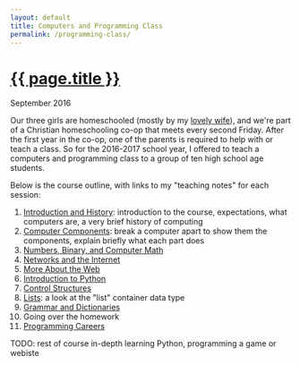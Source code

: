 ```yaml
---
layout: default
title: Computers and Programming Class
permalink: /programming-class/
---
```

<h1><a href="{{ page.permalink }}">{{ page.title }}</a></h1>
<p class="subtitle">September 2016</p>

Our three girls are homeschooled (mostly by my [lovely wife](https://aliensintheapple.com/)), and we're part of a Christian homeschooling co-op that meets every second Friday. After the first year in the co-op, one of the parents is required to help with or teach a class. So for the 2016-2017 school year, I offered to teach a computers and programming class to a group of ten high school age students.

Below is the course outline, with links to my "teaching notes" for each session:

1. [Introduction and History](01-introduction/): introduction to the course, expectations, what computers are, a very brief history of computing
2. [Computer Components](02-components/): break a computer apart to show them the components, explain briefly what each part does
3. [Numbers, Binary, and Computer Math](03-numbers/)
4. [Networks and the Internet](04-networks/)
5. [More About the Web](05-more-web/)
6. [Introduction to Python](06-intro-to-python/)
7. [Control Structures](07-control-structures/)
8. [Lists](08-lists/): a look at the "list" container data type
9. [Grammar and Dictionaries](09-grammar-and-dicts/)
10. Going over the homework
11. [Programming Careers](11-careers/)

TODO: rest of course in-depth learning Python, programming a game or webiste
